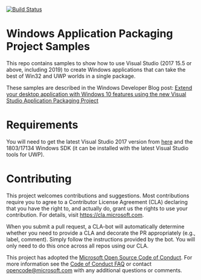 [![Build Status](https://dev.azure.com/devops-for-client-apps/Windows-Packaging-Samples/_apis/build/status/microsoft.Windows-Packaging-Samples?branchName=master)](https://dev.azure.com/devops-for-client-apps/Windows-Packaging-Samples/_build/latest?definitionId=4&branchName=master)

# Windows Application Packaging Project Samples

This repo contains samples to show how to use Visual Studio (2017 15.5 or above, including 2019) to create Windows applications that can take the best of Win32 and UWP worlds in a single package.

These samples are described in the Windows Developer Blog post: [Extend your desktop application with Windows 10 features using the new Visual Studio Application Packaging Project](https://blogs.windows.com/buildingapps/2017/12/04/extend-desktop-application-windows-10-features-using-new-visual-studio-application-packaging-project)

# Requirements

You will need to get the latest Visual Studio 2017 version from [here](https://www.visualstudio.com) and the 1803/17134 Windows SDK (it can be installed with the latest Visual Studio tools for UWP).

# Contributing

This project welcomes contributions and suggestions.  Most contributions require you to agree to a
Contributor License Agreement (CLA) declaring that you have the right to, and actually do, grant us
the rights to use your contribution. For details, visit https://cla.microsoft.com.

When you submit a pull request, a CLA-bot will automatically determine whether you need to provide
a CLA and decorate the PR appropriately (e.g., label, comment). Simply follow the instructions
provided by the bot. You will only need to do this once across all repos using our CLA.

This project has adopted the [Microsoft Open Source Code of Conduct](https://opensource.microsoft.com/codeofconduct/).
For more information see the [Code of Conduct FAQ](https://opensource.microsoft.com/codeofconduct/faq/) or
contact [opencode@microsoft.com](mailto:opencode@microsoft.com) with any additional questions or comments.
